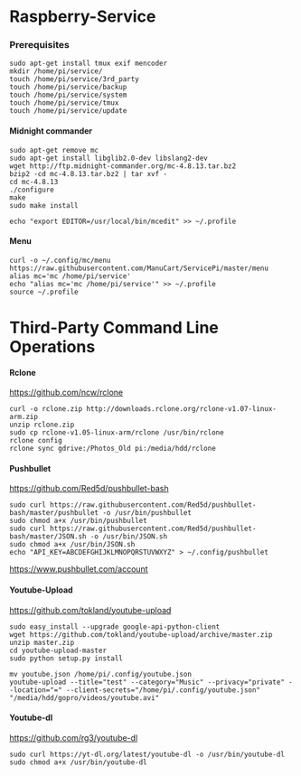 Raspberry-Service
=================

### Prerequisites
````
sudo apt-get install tmux exif mencoder
mkdir /home/pi/service/
touch /home/pi/service/3rd_party
touch /home/pi/service/backup
touch /home/pi/service/system
touch /home/pi/service/tmux
touch /home/pi/service/update

````
#### Midnight commander
````
sudo apt-get remove mc
sudo apt-get install libglib2.0-dev libslang2-dev
wget http://ftp.midnight-commander.org/mc-4.8.13.tar.bz2
bzip2 -cd mc-4.8.13.tar.bz2 | tar xvf -
cd mc-4.8.13
./configure
make
sudo make install

echo "export EDITOR=/usr/local/bin/mcedit" >> ~/.profile
````
#### Menu
````
curl -o ~/.config/mc/menu https://raw.githubusercontent.com/ManuCart/ServicePi/master/menu
alias mc='mc /home/pi/service'
echo "alias mc='mc /home/pi/service'" >> ~/.profile
source ~/.profile
````
Third-Party Command Line Operations
===================================
#### Rclone
https://github.com/ncw/rclone
````
curl -o rclone.zip http://downloads.rclone.org/rclone-v1.07-linux-arm.zip
unzip rclone.zip
sudo cp rclone-v1.05-linux-arm/rclone /usr/bin/rclone
rclone config
rclone sync gdrive:/Photos_Old pi:/media/hdd/rclone
````
#### Pushbullet
https://github.com/Red5d/pushbullet-bash
````
sudo curl https://raw.githubusercontent.com/Red5d/pushbullet-bash/master/pushbullet -o /usr/bin/pushbullet
sudo chmod a+x /usr/bin/pushbullet
sudo curl https://raw.githubusercontent.com/Red5d/pushbullet-bash/master/JSON.sh -o /usr/bin/JSON.sh
sudo chmod a+x /usr/bin/JSON.sh
echo "API_KEY=ABCDEFGHIJKLMNOPQRSTUVWXYZ" > ~/.config/pushbullet
````
https://www.pushbullet.com/account

#### Youtube-Upload
https://github.com/tokland/youtube-upload
````
sudo easy_install --upgrade google-api-python-client
wget https://github.com/tokland/youtube-upload/archive/master.zip
unzip master.zip
cd youtube-upload-master
sudo python setup.py install

mv youtube.json /home/pi/.config/youtube.json
youtube-upload --title="test" --category="Music" --privacy="private" --location="=" --client-secrets="/home/pi/.config/youtube.json" "/media/hdd/gopro/videos/youtube.avi"
````

#### Youtube-dl
https://github.com/rg3/youtube-dl
````
sudo curl https://yt-dl.org/latest/youtube-dl -o /usr/bin/youtube-dl
sudo chmod a+x /usr/bin/youtube-dl
````
